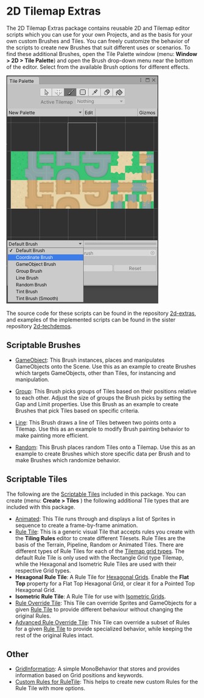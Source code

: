# 2D Tilemap Extras

The 2D Tilemap Extras package contains reusable 2D and Tilemap editor scripts which you can use for your own Projects, and as the basis for your own custom Brushes and Tiles. You can freely customize the behavior of the scripts to create new Brushes that suit different uses or scenarios. To find these additional Brushes, open the Tile Palette window (menu: __Window > 2D > Tile Palette__) and open the Brush drop-down menu near the bottom of the editor. Select from the available Brush options for different effects.

![](images/BrushDropdown.png)

The source code for these scripts can be found in the repository [2d-extras](https://github.com/Unity-Technologies/2d-extras "2d-extras: Extras for 2d features"), and examples of the implemented scripts can be found in the sister repository [2d-techdemos](https://github.com/Unity-Technologies/2d-techdemos "2d-techdemos: Examples for 2d features").

## Scriptable Brushes

- [GameObject](GameObjectBrush.md): This Brush instances, places and manipulates GameObjects onto the Scene. Use this as an example to create Brushes which targets GameObjects, other than Tiles, for instancing and manipulation.

- [Group](GroupBrush.md): This Brush picks groups of Tiles based on their positions relative to each other. Adjust the size of groups the Brush picks by setting the Gap and Limit properties. Use this Brush as an example to create Brushes that pick Tiles based on specific criteria.

- [Line](LineBrush.md): This Brush draws a line of Tiles between two points onto a Tilemap. Use this as an example to modify Brush painting behavior to make painting more efficient.

- [Random](RandomBrush.md): This Brush places random Tiles onto a Tilemap. Use this as an example to create Brushes which store specific data per Brush and to make Brushes which randomize behavior.

## Scriptable Tiles

The following are the [Scriptable Tiles](Tiles.md) included in this package. You can create (menu: __Create > Tiles__ ) the following additional Tile types that are included with this package.

- [Animated](AnimatedTile.md): This Tile runs through and displays a list of Sprites in sequence to create a frame-by-frame animation.
- [Rule Tile](RuleTile.md): This is a generic visual Tile that accepts rules you create with the __Tiling Rules__ editor to create different Tilesets. Rule Tiles are the basis of the Terrain, Pipeline, Random or Animated Tiles. There are different types of Rule Tiles for each of the [Tilemap grid types](https://docs.unity3d.com/Manual/class-Grid.html). The default Rule Tile is only used with the Rectangle Grid type Tilemap, while the Hexagonal and Isometric Rule Tiles are used with their respective Grid types.
- __Hexagonal Rule Tile__: A Rule Tile for [Hexagonal Grids](https://docs.unity3d.com/Documentation/Manual/Tilemap-Hexagonal.html). Enable the **Flat Top** property for a Flat Top Hexagonal Grid, or clear it for a Pointed Top Hexagonal Grid.
- __Isometric Rule Tile__: A Rule Tile for use with [Isometric Grids](https://docs.unity3d.com/Documentation/Manual/Tilemap-Isometric-CreateIso.html).
- [Rule Override Tile](RuleOverrideTile.md): This Tile can override Sprites and GameObjects for a given [Rule Tile](RuleTile.md) to provide different behaviour without changing the original Rules.
- [Advanced Rule Override Tile](AdvancedRuleOverrideTile.md): This Tile can override a subset of Rules for a given [Rule Tile](RuleTile.md) to provide specialized behavior, while keeping the rest of the original Rules intact.

## Other

- [GridInformation](GridInformation.md): A simple MonoBehavior that stores and provides information based on Grid positions and keywords.
- [Custom Rules for RuleTile](CustomRulesForRuleTile.md): This helps to create new custom Rules for the Rule Tile with more options.